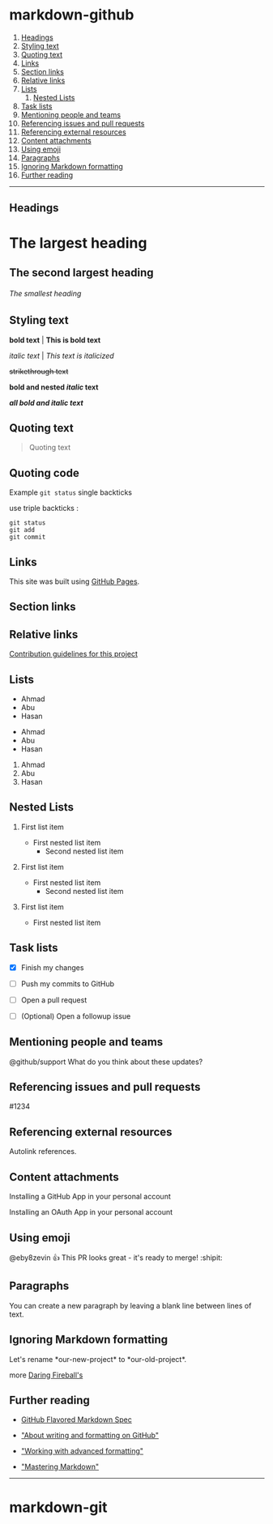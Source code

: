 # markdown-github

1. [Headings](#headings)
1. [Styling text](#styling_text)
1. [Quoting text](#quoting_code)
1. [Links](#links)
1. [Section links](#section_links)
1. [Relative links](#relative_links)
1. [Lists](#lists)
   1. [Nested Lists](#nested_lists)
1. [Task lists](#task_lists)
1. [Mentioning people and teams](#mentioning_people_and_teams)
1. [Referencing issues and pull requests](#referencing_issues_and_pull_requests)
1. [Referencing external resources](#referencing_external_resources)
1. [Content attachments](#content_attachments)
1. [Using emoji](#using_emoji)
1. [Paragraphs](#paragraphs)
1. [Ignoring Markdown formatting](#ignoring_markdown_formatting)
1. [Further reading](#further_reading)

___

<h2 id="headings">Headings</h2>

# The largest heading
## The second largest heading
###### The smallest heading

<h2 id="styling_text">Styling text</h2>

**bold text** | __This is bold text__

*italic text* | _This text is italicized_

~~strikethrough text~~

**bold and nested _italic_ text**

***all bold and italic text***

<h2 id="quoting_text">Quoting text</h2>

> Quoting text

<h2 id="quoting_code">Quoting code</h2>

Example `git status` single backticks

use triple backticks :

```
git status
git add
git commit
```

<h2 id="links">Links</h2>

This site was built using [GitHub Pages](https://github.com/eby8zevin/learn-github).

<h2 id="section_links">Section links</h2>

<h2 id="relative_links">Relative links</h2>

[Contribution guidelines for this project](docs/CONTRIBUTING.md)

<h2 id="lists">Lists</h2>

- Ahmad
- Abu
- Hasan

* Ahmad
* Abu
* Hasan

1. Ahmad
2. Abu
3. Hasan

<h2 id="nested_lists">Nested Lists</h2>

1. First list item
   - First nested list item
     - Second nested list item

1. First list item
   * First nested list item
     * Second nested list item
     
100. First list item
     - First nested list item

<h2 id="task_lists">Task lists</h2>

- [x] Finish my changes
- [ ] Push my commits to GitHub
- [ ] Open a pull request

- [ ] \(Optional) Open a followup issue

<h2 id="mentioning_people_and_teams">Mentioning people and teams</h2>

@github/support What do you think about these updates?

<h2 id="referencing_issues_and_pull_requests">Referencing issues and pull requests</h2>

#1234

<h2 id="referencing_external_resources">Referencing external resources</h2>

Autolink references.

<h2 id="content_attachments">Content attachments</h2>

Installing a GitHub App in your personal account

Installing an OAuth App in your personal account

<h2 id="using_emoji">Using emoji</h2>

@eby8zevin :+1: This PR looks great - it's ready to merge! :shipit:

<h2 id="paragraphs">Paragraphs</h2>

You can create a new paragraph by leaving a blank line between lines of text.

<h2 id="ignoring_markdown_formatting">Ignoring Markdown formatting</h2>

Let's rename \*our-new-project\* to \*our-old-project\*.

more [Daring Fireball's](https://daringfireball.net/projects/markdown/syntax#backslash)

<h2 id="further_reading">Further reading</h2>

- [GitHub Flavored Markdown Spec](https://github.github.com/gfm)

- ["About writing and formatting on GitHub"](https://docs.github.com/en/github/writing-on-github/about-writing-and-formatting-on-github)

- ["Working with advanced formatting"](https://docs.github.com/en/github/writing-on-github/working-with-advanced-formatting)

- ["Mastering Markdown"](https://guides.github.com/features/mastering-markdown)

___

# markdown-git
